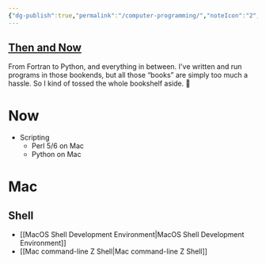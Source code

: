 ```yaml
---
{"dg-publish":true,"permalink":"/computer-programming/","noteIcon":"2","created":"","updated":""}
---
```


## [Then and Now](https://www.youtube.com/watch?v=UNSoPa-XQN0)

From Fortran to Python, and everything in between. I've written and run programs in those bookends, but all those “books” are simply too much a hassle. So I kind of tossed the whole bookshelf aside. 🤨

# Now
- Scripting
	- Perl 5/6 on Mac
	- Python on Mac

# Mac
## Shell
- [[MacOS Shell Development Environment\|MacOS Shell Development Environment]]
- [[Mac command-line Z Shell\|Mac command-line Z Shell]]